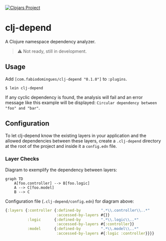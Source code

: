 [![Clojars Project](http://clojars.org/com.fabiodomingues/clj-depend/latest-version.svg)](http://clojars.org/com.fabiodomingues/clj-depend)

# clj-depend

A Clojure namespace dependency analyzer.

> ⚠️ Not ready, still in development.

## Usage

Add `[com.fabiodomingues/clj-depend "0.1.0"]` to `:plugins`.

```
$ lein clj-depend
```

If any cyclic dependency is found, the analysis will fail and an error message like this example will be displayed: `Circular dependency between "foo" and "bar"`.

## Configuration

To let clj-depend know the existing layers in your application and the allowed dependencies between these layers, create a `.clj-depend` directory at the root of the project and inside it a `config.edn` file.

### Layer Checks

Diagram to exemplify the dependency between layers:

```mermaid
graph TD
    A[foo.controller] --> B[foo.logic]
    A --> C[foo.model]
    B --> C
```

Configuration file (`.clj-depend/config.edn`) for diagram above:

```clojure
{:layers {:controller {:defined-by         ".*\\.controller\\..*"
                       :accessed-by-layers #{}}
          :logic      {:defined-by         ".*\\.logic\\..*"
                       :accessed-by-layers #{:controller}}
          :model      {:defined-by         ".*\\.model\\..*"
                       :accessed-by-layers #{:logic :controller}}}}
```
